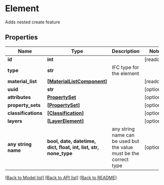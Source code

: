 # Element

Adds nested create feature

## Properties
Name | Type | Description | Notes
------------ | ------------- | ------------- | -------------
**id** | **int** |  | [readonly] 
**type** | **str** | IFC type for the element | 
**material_list** | [**[MaterialListComponent]**](MaterialListComponent.md) |  | [readonly] 
**uuid** | **str** |  | [optional] 
**attributes** | [**PropertySet**](PropertySet.md) |  | [optional] 
**property_sets** | [**[PropertySet]**](PropertySet.md) |  | [optional] 
**classifications** | [**[Classification]**](Classification.md) |  | [optional] 
**layers** | [**[LayerElement]**](LayerElement.md) |  | [optional] 
**any string name** | **bool, date, datetime, dict, float, int, list, str, none_type** | any string name can be used but the value must be the correct type | [optional]

[[Back to Model list]](../README.md#documentation-for-models) [[Back to API list]](../README.md#documentation-for-api-endpoints) [[Back to README]](../README.md)



